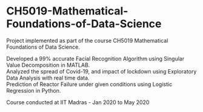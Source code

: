 # CH5019-Mathematical-Foundations-of-Data-Science
Project implemented as part of the course CH5019 Mathematical Foundations of Data Science.

Developed a 99% accurate Facial Recognition Algorithm using Singular Value Decomposition in MATLAB.
<br>
Analyzed the spread of Covid-19, and impact of lockdown using Exploratory Data Analysis with real time data.
<br>
Prediction of Reactor Failure under given conditions using Logistic Regression in Python.

Course conducted at IIT Madras - Jan 2020 to May 2020


